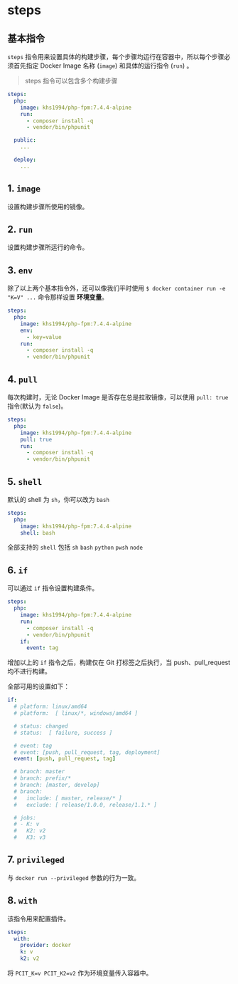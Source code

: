 # steps

## 基本指令

`steps` 指令用来设置具体的构建步骤，每个步骤均运行在容器中，所以每个步骤必须首先指定 Docker Image 名称 (`image`) 和具体的运行指令 (`run`) 。

> steps 指令可以包含多个构建步骤

```yaml
steps:
  php:
    image: khs1994/php-fpm:7.4.4-alpine
    run:
      - composer install -q
      - vendor/bin/phpunit

  public:
    ...

  deploy:
    ...      
```

## 1. `image`

设置构建步骤所使用的镜像。

## 2. `run`

设置构建步骤所运行的命令。

## 3. `env`

除了以上两个基本指令外，还可以像我们平时使用 `$ docker container run -e "K=V" ...` 命令那样设置 **环境变量**。

```yaml
steps:
  php:
    image: khs1994/php-fpm:7.4.4-alpine
    env:
      - key=value
    run:
      - composer install -q
      - vendor/bin/phpunit
```

## 4. `pull`

每次构建时，无论 Docker Image 是否存在总是拉取镜像，可以使用 `pull: true` 指令(默认为 `false`)。

```yaml
steps:
  php:
    image: khs1994/php-fpm:7.4.4-alpine
    pull: true
    run:
      - composer install -q
      - vendor/bin/phpunit
```

## 5. `shell`

默认的 shell 为 `sh`，你可以改为 `bash`

```yaml
steps:
  php:
    image: khs1994/php-fpm:7.4.4-alpine
    shell: bash
```

全部支持的 `shell` 包括 `sh` `bash` `python` `pwsh` `node`

## 6. `if`

可以通过 `if` 指令设置构建条件。

```yaml
steps:
  php:
    image: khs1994/php-fpm:7.4.4-alpine
    run:
      - composer install -q
      - vendor/bin/phpunit
    if:
      event: tag
```

增加以上的 `if` 指令之后，构建仅在 Git 打标签之后执行，当 push、pull_request 均不进行构建。

全部可用的设置如下：

```yaml
if:
  # platform: linux/amd64
  # platform:  [ linux/*, windows/amd64 ]

  # status: changed
  # status:  [ failure, success ]

  # event: tag
  # event: [push, pull_request, tag, deployment]
  event: [push, pull_request, tag]

  # branch: master
  # branch: prefix/*
  # branch: [master, develop]
  # branch:
  #   include: [ master, release/* ]
  #   exclude: [ release/1.0.0, release/1.1.* ]

  # jobs:
  # - K: v
  #   K2: v2
  #   K3: v3
```

## 7. `privileged`

与 `docker run --privileged` 参数的行为一致。

## 8. `with`

该指令用来配置插件。

```yaml
steps:
  with:
    provider: docker
    k: v
    k2: v2
```

将 `PCIT_K=v PCIT_K2=v2` 作为环境变量传入容器中。
